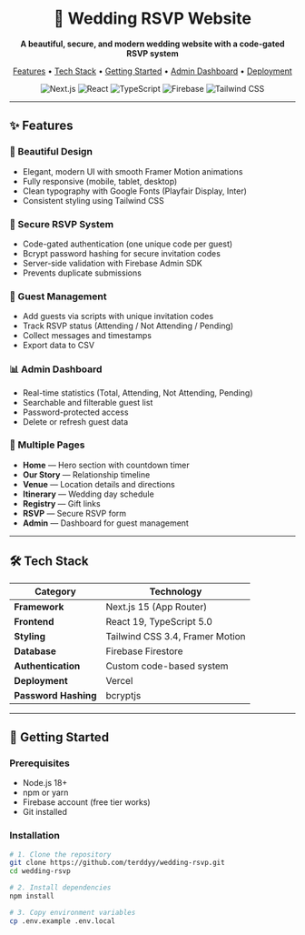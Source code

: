 <div align="center">

# 💍 Wedding RSVP Website  
**A beautiful, secure, and modern wedding website with a code-gated RSVP system**

[Features](#-features) • [Tech Stack](#-tech-stack) • [Getting Started](#-getting-started) • [Admin Dashboard](#-admin-dashboard) • [Deployment](#-deployment)

![Next.js](https://img.shields.io/badge/Next.js-15-black?style=flat-square&logo=next.js)
![React](https://img.shields.io/badge/React-19-blue?style=flat-square&logo=react)
![TypeScript](https://img.shields.io/badge/TypeScript-5.0-blue?style=flat-square&logo=typescript)
![Firebase](https://img.shields.io/badge/Firebase-10.0-orange?style=flat-square&logo=firebase)
![Tailwind CSS](https://img.shields.io/badge/Tailwind-3.4-38B2AC?style=flat-square&logo=tailwind-css)

</div>

---

## ✨ Features

### 🎨 Beautiful Design
- Elegant, modern UI with smooth Framer Motion animations  
- Fully responsive (mobile, tablet, desktop)  
- Clean typography with Google Fonts (Playfair Display, Inter)  
- Consistent styling using Tailwind CSS  

### 🔐 Secure RSVP System
- Code-gated authentication (one unique code per guest)  
- Bcrypt password hashing for secure invitation codes  
- Server-side validation with Firebase Admin SDK  
- Prevents duplicate submissions  

### 👥 Guest Management
- Add guests via scripts with unique invitation codes  
- Track RSVP status (Attending / Not Attending / Pending)  
- Collect messages and timestamps  
- Export data to CSV  

### 📊 Admin Dashboard
- Real-time statistics (Total, Attending, Not Attending, Pending)  
- Searchable and filterable guest list  
- Password-protected access  
- Delete or refresh guest data  

### 📱 Multiple Pages
- **Home** — Hero section with countdown timer  
- **Our Story** — Relationship timeline  
- **Venue** — Location details and directions  
- **Itinerary** — Wedding day schedule  
- **Registry** — Gift links  
- **RSVP** — Secure RSVP form  
- **Admin** — Dashboard for guest management  

---

## 🛠️ Tech Stack

| Category | Technology |
|-----------|-------------|
| **Framework** | Next.js 15 (App Router) |
| **Frontend** | React 19, TypeScript 5.0 |
| **Styling** | Tailwind CSS 3.4, Framer Motion |
| **Database** | Firebase Firestore |
| **Authentication** | Custom code-based system |
| **Deployment** | Vercel |
| **Password Hashing** | bcryptjs |

---

## 🚀 Getting Started

### Prerequisites
- Node.js 18+  
- npm or yarn  
- Firebase account (free tier works)  
- Git installed  

### Installation

```bash
# 1. Clone the repository
git clone https://github.com/terddyy/wedding-rsvp.git
cd wedding-rsvp

# 2. Install dependencies
npm install

# 3. Copy environment variables
cp .env.example .env.local
